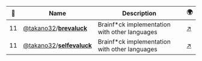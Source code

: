 |:star2: | Name | Description | 🌍|
|---|---|---|---|
|11|[@takano32](https://github.com/takano32)/[**brevaluck**](https://github.com/takano32/brevaluck)|Brainf*ck implementation with other languages|[:arrow_upper_right:](http://slashdot.jp/article.pl?sid=10/08/19/0053222)|
|11|[@takano32](https://github.com/takano32)/[**selfevaluck**](https://github.com/takano32/selfevaluck)|Brainf*ck implementation with other languages|[:arrow_upper_right:](http://slashdot.jp/article.pl?sid=10/08/19/0053222)|

